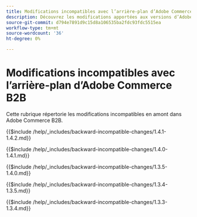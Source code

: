```yaml
---
title: Modifications incompatibles avec l’arrière-plan d’Adobe Commerce B2B
description: Découvrez les modifications apportées aux versions d’Adobe Commerce B2B qui peuvent nécessiter la mise à jour de votre code personnalisé.
source-git-commit: d794e7891d9c15d8a106535ba2fdc93fdc5515ea
workflow-type: tm+mt
source-wordcount: '36'
ht-degree: 0%

---
```


# Modifications incompatibles avec l’arrière-plan d’Adobe Commerce B2B

Cette rubrique répertorie les modifications incompatibles en amont dans Adobe Commerce B2B.

{{$include /help/_includes/backward-incompatible-changes/1.4.1-1.4.2.md}}

{{$include /help/_includes/backward-incompatible-changes/1.4.0-1.4.1.md}}

{{$include /help/_includes/backward-incompatible-changes/1.3.5-1.4.0.md}}

{{$include /help/_includes/backward-incompatible-changes/1.3.4-1.3.5.md}}

{{$include /help/_includes/backward-incompatible-changes/1.3.3-1.3.4.md}}
